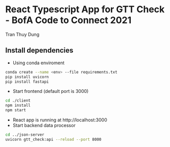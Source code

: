 # React Typescript App for GTT Check - BofA Code to Connect 2021
Tran Thuy Dung

## Install dependencies
* Using conda enviroment
```.bash
conda create --name <env> --file requirements.txt
pip install uvicorn
pip install fastapi
```
* Start frontend (default port is 3000)
```.bash
cd ./client
npm install
npm start
```
* React app is running at http://localhost:3000
* Start backend data processor
```.bash
cd ../json-server
uvicorn gtt_check:api --reload --port 8000
```

